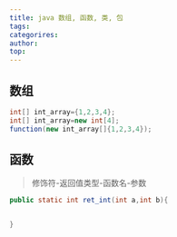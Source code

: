 ```yaml
---
title: java 数组, 函数, 类, 包
tags: 
categorires: 
author: 
top: 
---
```



## 数组
```java
int[] int_array={1,2,3,4};
int[] int_array=new int[4];
function(new int_array[]{1,2,3,4});
```

## 函数
> 修饰符-返回值类型-函数名-参数


```java
public static int ret_int(int a,int b){


}

```


